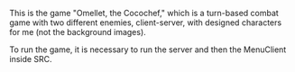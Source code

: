 
This is the game "Omellet, the Cocochef," which is a turn-based combat game with two different enemies, client-server, with designed characters for me (not the background images).

To run the game, it is necessary to run the server and then the MenuClient inside SRC.
